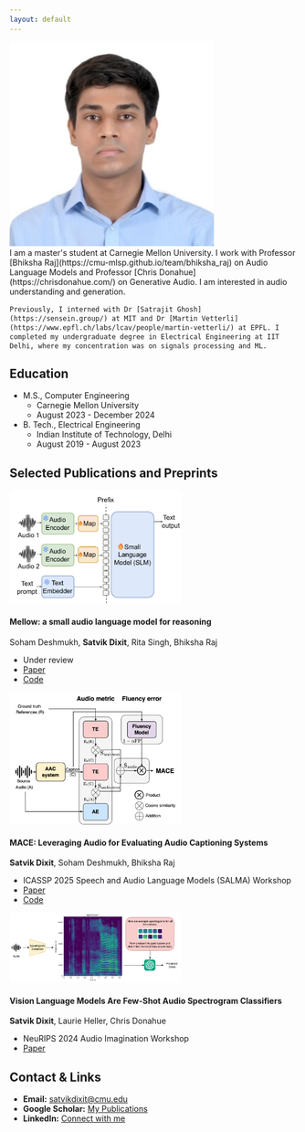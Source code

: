 ```yaml
---
layout: default
---
```


<div class="intro-section">
  <img src="/assets/img/profile.jpg" alt="Satvik Dixit" class="profile-picture-small">
  <div class="intro-text">
    I am a master's student at Carnegie Mellon University. I work with Professor [Bhiksha Raj](https://cmu-mlsp.github.io/team/bhiksha_raj) on Audio Language Models and Professor [Chris Donahue](https://chrisdonahue.com/) on Generative Audio. I am interested in audio understanding and generation.

    Previously, I interned with Dr [Satrajit Ghosh](https://sensein.group/) at MIT and Dr [Martin Vetterli](https://www.epfl.ch/labs/lcav/people/martin-vetterli/) at EPFL. I completed my undergraduate degree in Electrical Engineering at IIT Delhi, where my concentration was on signals processing and ML.
  </div>
</div>

## Education
- M.S., Computer Engineering
  - Carnegie Mellon University
  - August 2023 - December 2024 
- B. Tech., Electrical Engineering 
  - Indian Institute of Technology, Delhi
  - August 2019 - August 2023

## Selected Publications and Preprints
<div class="publication">
  <img src="/assets/img/paper_5.png" alt="Mellow Preview" class="publication-image" style="width: 300px;">
  <div class="publication-content">
    <h4>Mellow: a small audio language model for reasoning</h4>
    <p>Soham Deshmukh, <strong>Satvik Dixit</strong>, Rita Singh, Bhiksha Raj</p>
    <ul>
      <li>Under review</li>
      <li><a href="https://arxiv.org/abs/2503.08540">Paper</a></li>
      <li><a href="https://github.com/soham97/mellow">Code</a></li>
    </ul>
  </div>
</div>

<div class="publication">
  <img src="/assets/img/paper_4.png" alt="MACE Preview" class="publication-image" style="width: 300px;">
  <div class="publication-content">
    <h4>MACE: Leveraging Audio for Evaluating Audio Captioning Systems</h4>
    <p><strong>Satvik Dixit</strong>, Soham Deshmukh, Bhiksha Raj</p>
    <ul>
      <li>ICASSP 2025 Speech and Audio Language Models (SALMA) Workshop</li>
      <li><a href="https://arxiv.org/abs/2411.00321">Paper</a></li>
      <li><a href="https://github.com/satvik-dixit/mace/tree/main">Code</a></li>
    </ul>
  </div>
</div>

<div class="publication">
  <img src="/assets/img/paper_3.png" alt="Vision Language Models Preview" class="publication-image" style="width: 300px;">
  <div class="publication-content">
    <h4>Vision Language Models Are Few-Shot Audio Spectrogram Classifiers</h4>
    <p><strong>Satvik Dixit</strong>, Laurie Heller, Chris Donahue</p>
    <ul>
      <li>NeuRIPS 2024 Audio Imagination Workshop</li>
      <li><a href="https://openreview.net/pdf?id=RnBAclRKOC">Paper</a></li>
    </ul>
  </div>
</div>

## Contact & Links
- **Email:** [satvikdixit@cmu.edu](mailto:satvikdixit@cmu.edu)
- **Google Scholar:** [My Publications](https://scholar.google.com/citations?user=fO8a44AAAAAJ&hl=en)
- **LinkedIn:** [Connect with me](https://www.linkedin.com/in/satvik-dixit/)

<br>
<br>
